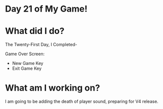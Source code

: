 # Day 21 of My Game!

# What did I do?

The Twenty-First Day, I Completed-

Game Over Screen:

* New Game Key 
* Exit Game Key

# What am I working on? 

I am going to be adding the death of player sound, preparing for V4 release.
